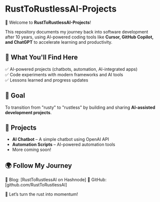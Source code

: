 # RustToRustlessAI-Projects  

🚀 Welcome to **RustToRustlessAI-Projects**!  

This repository documents my journey back into software development after 10 years, using AI-powered coding tools like **Cursor, GitHub Copilot, and ChatGPT** to accelerate learning and productivity.  

## 📌 What You'll Find Here  
✅ AI-powered projects (chatbots, automation, AI-integrated apps)  
✅ Code experiments with modern frameworks and AI tools  
✅ Lessons learned and progress updates  

## 🎯 Goal  
To transition from "rusty" to "rustless" by building and sharing **AI-assisted development projects**.  

## 📁 Projects  
- **AI Chatbot** – A simple chatbot using OpenAI API  
- **Automation Scripts** – AI-powered automation tools  
- More coming soon!  

## 🌍 Follow My Journey  
📖 Blog: [RustToRustlessAI on Hashnode] 
🐙 GitHub: [github.com/RustToRustlessAI]

🚀 Let’s turn the rust into momentum!  
